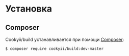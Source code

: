 Установка
=========

Composer
--------

Cookyii/build устанавливается при помощи [Composer][]:

    $ composer require cookyii/build:dev-master

[Composer]: http://getcomposer.org/
[Symfony Console]: http://symfony.com/doc/current/components/console/introduction.html
